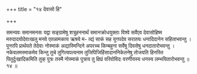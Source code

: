 +++
title = "१४ देवासो हि"

+++

समन्यवः समानमनसः यद्वा सङ्ग्रामेषु शत्रुहननार्थं समानक्रोधयुक्ताः विश्वे सर्वेएव देवासोहिष्म मरुदादयोदेवाःखलु मनवे एतन्नामकाय ऋषये म- त्द्यं साकं सह युगपदेव सरातयः धनादिदानेन सहिताभवन्तु । पुनरपि प्रार्थयते तेदेवाः नोस्माकं अद्यास्मिन्दिने अपरच्च किम्बहुना सर्वेषु दिवसेषु धनदातारोभवन्तु । नकेवलमस्माकमेव किन्तु तुचे तुगित्यपत्यनाम तुजिपिजिहिंसादाननिकेतनेषु तोजयति हिनस्ति पितुर्दुःखादिकमिति तुक् पुत्रः तस्मै नोस्माकं पुत्राय तु क्षिप्रं वरिवोविदः वरणीयस्य धनस्य लम्भयितारोभवन्तु ॥ १४ ॥